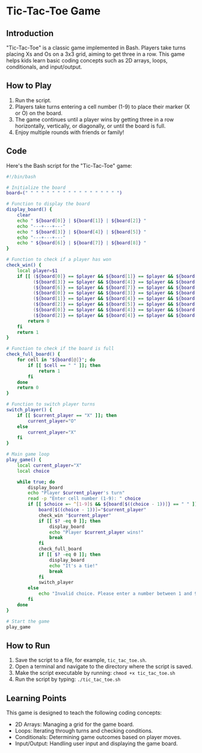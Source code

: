 # Tic-Tac-Toe Game

## Introduction

"Tic-Tac-Toe" is a classic game implemented in Bash. Players take turns placing Xs and Os on a 3x3 grid, aiming to get three in a row. This game helps kids learn basic coding concepts such as 2D arrays, loops, conditionals, and input/output.

## How to Play

1. Run the script.
2. Players take turns entering a cell number (1-9) to place their marker (X or O) on the board.
3. The game continues until a player wins by getting three in a row horizontally, vertically, or diagonally, or until the board is full.
4. Enjoy multiple rounds with friends or family!

## Code

Here's the Bash script for the "Tic-Tac-Toe" game:

```bash
#!/bin/bash

# Initialize the board
board=(" " " " " " " " " " " " " " " " " ")

# Function to display the board
display_board() {
    clear
    echo " ${board[0]} | ${board[1]} | ${board[2]} "
    echo "---+---+---"
    echo " ${board[3]} | ${board[4]} | ${board[5]} "
    echo "---+---+---"
    echo " ${board[6]} | ${board[7]} | ${board[8]} "
}

# Function to check if a player has won
check_win() {
    local player=$1
    if [[ (${board[0]} == $player && ${board[1]} == $player && ${board[2]} == $player) ||
          (${board[3]} == $player && ${board[4]} == $player && ${board[5]} == $player) ||
          (${board[6]} == $player && ${board[7]} == $player && ${board[8]} == $player) ||
          (${board[0]} == $player && ${board[3]} == $player && ${board[6]} == $player) ||
          (${board[1]} == $player && ${board[4]} == $player && ${board[7]} == $player) ||
          (${board[2]} == $player && ${board[5]} == $player && ${board[8]} == $player) ||
          (${board[0]} == $player && ${board[4]} == $player && ${board[8]} == $player) ||
          (${board[2]} == $player && ${board[4]} == $player && ${board[6]} == $player) ]]; then
        return 0
    fi
    return 1
}

# Function to check if the board is full
check_full_board() {
    for cell in "${board[@]}"; do
        if [[ $cell == " " ]]; then
            return 1
        fi
    done
    return 0
}

# Function to switch player turns
switch_player() {
    if [[ $current_player == "X" ]]; then
        current_player="O"
    else
        current_player="X"
    fi
}

# Main game loop
play_game() {
    local current_player="X"
    local choice

    while true; do
        display_board
        echo "Player $current_player's turn"
        read -p "Enter cell number (1-9): " choice
        if [[ $choice =~ ^[1-9]$ && ${board[$((choice - 1))]} == " " ]]; then
            board[$((choice - 1))]="$current_player"
            check_win "$current_player"
            if [[ $? -eq 0 ]]; then
                display_board
                echo "Player $current_player wins!"
                break
            fi
            check_full_board
            if [[ $? -eq 0 ]]; then
                display_board
                echo "It's a tie!"
                break
            fi
            switch_player
        else
            echo "Invalid choice. Please enter a number between 1 and 9 for an empty cell."
        fi
    done
}

# Start the game
play_game

```

## How to Run
1. Save the script to a file, for example, `tic_tac_toe.sh`.
2. Open a terminal and navigate to the directory where the script is saved.
3. Make the script executable by running: ```chmod +x tic_tac_toe.sh```
4. Run the script by typing: ```./tic_tac_toe.sh```

## Learning Points

This game is designed to teach the following coding concepts:

* 2D Arrays: Managing a grid for the game board.
* Loops: Iterating through turns and checking conditions.
* Conditionals: Determining game outcomes based on player moves.
* Input/Output: Handling user input and displaying the game board.

